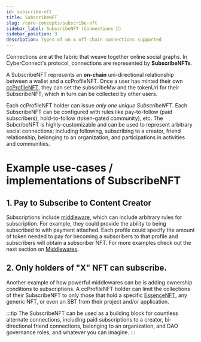 ```yaml
---
id: subscribe-nft
title: SubscribeNFT
slug: /core-concepts/subscribe-nft
sidebar_label: SubscribeNFT (Connections 👥)
sidebar_position: 3
description: Types of on & off-chain connections supported
---
```


Connections are at the fabric that weave together online social graphs. In CyberConnect's protocol, connections are represented by **SubscribeNFTs**.

A SubscribeNFT represents an **on-chain** uni-directional relationship between a wallet and a ccProfileNFT. Once a user has minted their own [ccProfileNFT](/core-concepts/cc-profile), they can set the subscribeMw and the tokenUri for their SubscribeNFT, which in turn can be collected by other users.

Each ccProfileNFT holder can issue _only one unique SubscribeNFT_. Each SubscribeNFT can be configured with rules like pay-to-follow (paid subscribers), hold-to-follow (token-gated community), etc. The SubcribeNFT is highly-customizable and can be used to represent arbitrary social connections; including following, subscribing to a creator, friend relationship, belonging to an organization, and participations in activities and communities.

# Example use-cases / implementations of SubscribeNFT

## 1. Pay to Subscribe to Content Creator

 Subscriptions include [middleware](/core-concepts/middleware), which can include arbitrary rules for subscription. For example, they could provide the ability to being subscribed to with payment attached. Each profile could specify the amount of token needed to pay for becoming a subscribers to that profile and subscribers will obtain a subscriber NFT. For more examples check out the next section on [Middlewares](/core-concepts/middleware).

## 2. Only holders of "X" NFT can subscribe.

Another example of how powerful middlewares can be is adding ownership conditions to subscriptions. A ccProfileNFT holder can limit the collections of their SubscribeNFT to only those that hold a specific [EssenceNFT](/core-concepts/essence-nft), any generic NFT, or even an SBT from their project and/or application.

:::tip
The SubscribeNFT can be used as a building block for countless alternate connections, including paid subscriptions to a creator, bi-directional friend connections, belonging to an organization, and DAO governance roles, and whatever you can imagine.
:::
